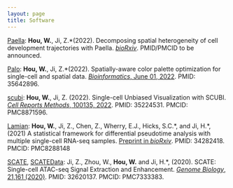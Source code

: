 ```yaml
---
layout: page
title: Software
---
```


[Paella](https://winnie09.github.io/Wenpin_Hou/pages/Paella.html): **Hou, W.**, Ji, Z.\*(2022). Decomposing spatial heterogeneity of cell development trajectories with Paella. [*bioRxiv*](https://www.biorxiv.org/content/10.1101/2022.09.05.506682v1). PMID/PMCID to be announced. 

[Palo](https://winnie09.github.io/Wenpin_Hou/pages/Palo.html): **Hou, W.**, Ji, Z.\*(2022). Spatially-aware color palette optimization for single-cell and spatial data. [*Bioinformatics*, June 01, 2022](https://doi.org/10.1093/bioinformatics/btac368). PMID: 35642896.

[scubi](https://winnie09.github.io/Wenpin_Hou/pages/SCUBI.html):  **Hou, W.**, Ji, Z. (2022). Single-cell Unbiased Visualization with SCUBI.  [*Cell Reports Methods*, 100135, 2022](https://www.cell.com/cell-reports-methods/fulltext/S2667-2375(21)00204-6). PMID: 35224531. PMCID: PMC8871596.

[Lamian](https://winnie09.github.io/Wenpin_Hou/pages/Lamian.html): **Hou, W.**, Ji, Z., Chen, Z., Wherry, E.J., Hicks, S.C.\*, and Ji, H.\*, (2021) A statistical framework for differential pseudotime analysis with multiple single-cell RNA-seq samples.  [Preprint in *bioRxiv*](https://www.biorxiv.org/content/10.1101/2021.07.10.451910v1.full.pdf+html). PMID: 34282418. PMCID: PMC8288148

[SCATE](https://github.com/Winnie09/SCATE), [SCATEData](https://github.com/Winnie09/SCATEData):  Ji, Z., Zhou, W., **Hou, W.** and Ji, H.\*, (2020). SCATE: Single-cell ATAC-seq Signal Extraction and Enhancement. [*Genome Biology*, 21,161 (2020)](https://genomebiology.biomedcentral.com/articles/10.1186/s13059-020-02075-3). PMID: 32620137. PMCID: PMC7333383.


